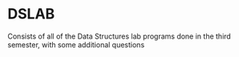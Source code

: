 # DSLAB
Consists of all of the Data Structures lab programs done in the third semester, with some additional questions
